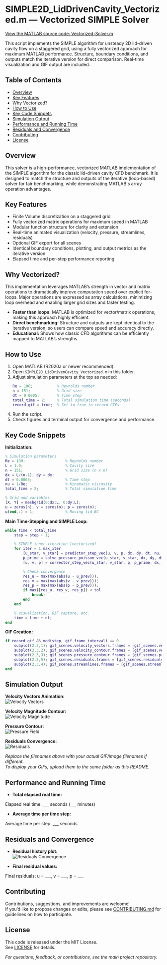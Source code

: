 # SIMPLE2D_LidDrivenCavity_Vectorized.m — Vectorized SIMPLE Solver

[View the MATLAB source code: Vectorized-Solver.m](Vectorized-Solver.m)

This script implements the SIMPLE algorithm for unsteady 2D lid-driven cavity flow on a staggered grid, using a fully vectorized approach for maximum MATLAB performance. Structure, boundary conditions, and outputs match the iterative version for direct comparison. Real-time visualization and GIF output are included.

## Table of Contents
- [Overview](#overview)
- [Key Features](#key-features)
- [Why Vectorized?](#why-vectorized)
- [How to Use](#how-to-use)
- [Key Code Snippets](#key-code-snippets)
- [Simulation Output](#simulation-output)
- [Performance and Running Time](#performance-and-running-time)
- [Residuals and Convergence](#residuals-and-convergence)
- [Contributing](#contributing)
- [License](#license)

## Overview

This solver is a high-performance, vectorized MATLAB implementation of the SIMPLE algorithm for the classic lid-driven cavity CFD benchmark. It is designed to match the structure and outputs of the iterative (loop-based) solver for fair benchmarking, while demonstrating MATLAB's array operation advantages.

## Key Features

- Finite Volume discretization on a staggered grid
- Fully vectorized matrix operations for maximum speed in MATLAB
- Modular function structure for clarity and extension
- Real-time animated visualization (velocity, pressure, streamlines, residuals)
- Optional GIF export for all scenes
- Identical boundary conditions, plotting, and output metrics as the iterative version
- Elapsed time and per-step performance reporting

## Why Vectorized?

This implementation leverages MATLAB’s strength in vector and matrix operations to dramatically improve computation speed over explicit for-loops. Major operations are expressed as array calculations, minimizing loop overhead and enabling larger grid sizes and faster testing.

- **Faster than loops:** MATLAB is optimized for vector/matrix operations, making this approach highly efficient.
- **Direct benchmarking:** Structure and outputs are kept identical to the iterative version, so users can compare speed and accuracy directly.
- **Educational:** Shows how classic CFD algorithms can be efficiently mapped to MATLAB’s strengths.

## How to Use

1. Open MATLAB (R2020a or newer recommended).
2. Open `SIMPLE2D_LidDrivenCavity_Vectorized.m` in this folder.
3. Adjust simulation parameters at the top as needed:
    ```matlab
    Re = 100;           % Reynolds number
    n = 151;            % Grid size
    dt = 0.0005;        % Time step
    total_time = 2;     % Total simulation time (seconds)
    record_gif = true;  % Set to true to record GIFs
    ```
4. Run the script.
5. Check figures and terminal output for convergence and performance.

## Key Code Snippets

**Initialization:**
```matlab
% Simulation parameters
Re = 100;                  % Reynolds number
L = 1.0;                   % Cavity size
n = 151;                   % Grid size (n x n)
dx = L/(n-1); dy = dx;
dt = 0.0005;               % Time step
nu = 1/Re;                 % Kinematic viscosity
total_time = 2;            % Total simulation time

% Grid and variables
[X, Y] = meshgrid(0:dx:L, 0:dy:L);
u = zeros(n); v = zeros(n); p = zeros(n);
u(end,:) = 1;              % Moving lid BC
```
**Main Time-Stepping and SIMPLE Loop:**
```matlab
while time < total_time
    step = step + 1;

    % SIMPLE inner iteration (vectorized)
    for iter = 1:max_iter
        [u_star, v_star] = predictor_step_vec(u, v, p, dx, dy, dt, nu, alpha_u);
        p_prime = solve_pressure_poisson_vec(u_star, v_star, dx, dy, dt, tol, max_iter);
        [u, v, p] = corrector_step_vec(u_star, v_star, p, p_prime, dx, dy, dt, alpha_p);

        % Check convergence
        res_u = max(max(abs(u - u_prev)));
        res_v = max(max(abs(v - v_prev)));
        res_p = max(max(abs(p - p_prev)));
        if max([res_u, res_v, res_p]) < tol
            break;
        end
    end

    % Visualization, GIF capture, etc.
    time = time + dt;
end
```
**GIF Creation:**
```matlab
if record_gif && mod(step, gif_frame_interval) == 0
    subplot(2,3,1); gif_scenes.velocity_vectors.frames = [gif_scenes.velocity_vectors.frames, getframe(gcf)];
    subplot(2,3,2); gif_scenes.velocity_contour.frames = [gif_scenes.velocity_contour.frames, getframe(gcf)];
    subplot(2,3,3); gif_scenes.pressure_contour.frames = [gif_scenes.pressure_contour.frames, getframe(gcf)];
    subplot(2,3,5); gif_scenes.residuals.frames = [gif_scenes.residuals.frames, getframe(gcf)];
    subplot(2,3,4); gif_scenes.streamlines.frames = [gif_scenes.streamlines.frames, getframe(gcf)];
end
```

## Simulation Output

**Velocity Vectors Animation:**  
![Velocity Vectors](velocity_vectors.gif)

**Velocity Magnitude Contour:**  
![Velocity Magnitude](velocity_contour.gif)

**Pressure Contour:**  
![Pressure Field](pressure_contour.gif)

**Residuals Convergence:**  
![Residuals](residuals.gif)

*Replace the filenames above with your actual GIF/image filenames if different.  
To display your GIFs, upload them to the same folder as this README.*

## Performance and Running Time

- **Total elapsed real time:**  

Elapsed real time: ___ seconds (___ minutes)

- **Average time per time step:**  

Average time per step: ___ seconds

## Residuals and Convergence

- **Residual history plot:**  
![Residuals Convergence](residuals.gif)

- **Final residual values:**  

Final residuals: u = ___, v = ___, p = ___

## Contributing

Contributions, suggestions, and improvements are welcome!  
If you’d like to propose changes or edits, please see [CONTRIBUTING.md](CONTRIBUTING.md) for guidelines on how to participate.

## License

This code is released under the MIT License.  
See [LICENSE](LICENSE) for details.


*For questions, feedback, or contributions, see the main project repository.*
